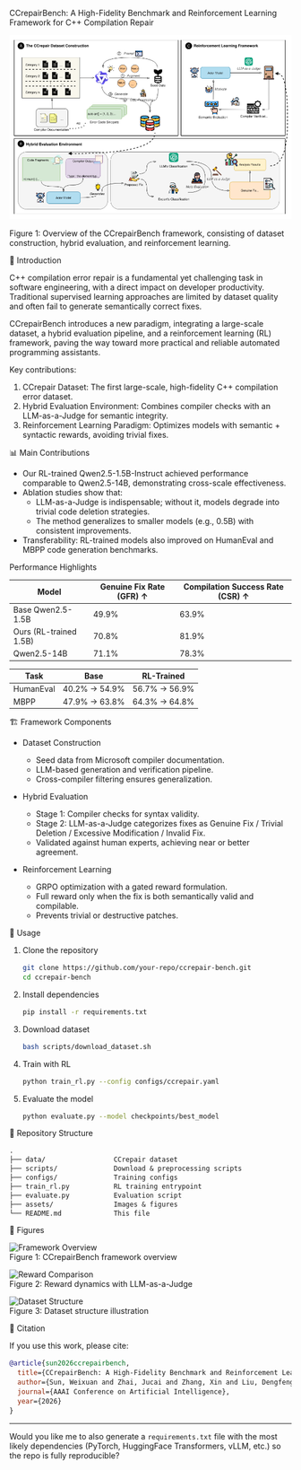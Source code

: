 CCrepairBench: A High-Fidelity Benchmark and Reinforcement Learning Framework for C++ Compilation Repair  

![Framework Overview](./20250908190523366.png)

Figure 1: Overview of the CCrepairBench framework, consisting of dataset construction, hybrid evaluation, and reinforcement learning.  

 🌟 Introduction  

C++ compilation error repair is a fundamental yet challenging task in software engineering, with a direct impact on developer productivity. Traditional supervised learning approaches are limited by dataset quality and often fail to generate semantically correct fixes.  

CCrepairBench introduces a new paradigm, integrating a large-scale dataset, a hybrid evaluation pipeline, and a reinforcement learning (RL) framework, paving the way toward more practical and reliable automated programming assistants.  

Key contributions:  
1. CCrepair Dataset: The first large-scale, high-fidelity C++ compilation error dataset.  
2. Hybrid Evaluation Environment: Combines compiler checks with an LLM-as-a-Judge for semantic integrity.  
3. Reinforcement Learning Paradigm: Optimizes models with semantic + syntactic rewards, avoiding trivial fixes.  

 📊 Main Contributions  

- Our RL-trained Qwen2.5-1.5B-Instruct achieved performance comparable to Qwen2.5-14B, demonstrating cross-scale effectiveness.  
- Ablation studies show that:  
  - LLM-as-a-Judge is indispensable; without it, models degrade into trivial code deletion strategies.  
  - The method generalizes to smaller models (e.g., 0.5B) with consistent improvements.  
- Transferability: RL-trained models also improved on HumanEval and MBPP code generation benchmarks.  

 Performance Highlights  

| Model | Genuine Fix Rate (GFR) ↑ | Compilation Success Rate (CSR) ↑ |
|-------|-------------------------|----------------------------------|
| Base Qwen2.5-1.5B | 49.9% | 63.9% |
| Ours (RL-trained 1.5B) | 70.8% | 81.9% |
| Qwen2.5-14B | 71.1% | 78.3% |

| Task | Base | RL-Trained |
|------|------|------------|
| HumanEval | 40.2% → 54.9% | 56.7% → 56.9% |
| MBPP | 47.9% → 63.8% | 64.3% → 64.8% |  

 🏗️ Framework Components  

- Dataset Construction  
  - Seed data from Microsoft compiler documentation.  
  - LLM-based generation and verification pipeline.  
  - Cross-compiler filtering ensures generalization.  

- Hybrid Evaluation  
  - Stage 1: Compiler checks for syntax validity.  
  - Stage 2: LLM-as-a-Judge categorizes fixes as Genuine Fix / Trivial Deletion / Excessive Modification / Invalid Fix.  
  - Validated against human experts, achieving near or better agreement.  

- Reinforcement Learning  
  - GRPO optimization with a gated reward formulation.  
  - Full reward only when the fix is both semantically valid and compilable.  
  - Prevents trivial or destructive patches.  

 🚀 Usage  

1. Clone the repository  
   ```bash
   git clone https://github.com/your-repo/ccrepair-bench.git
   cd ccrepair-bench
   ```

2. Install dependencies  
   ```bash
   pip install -r requirements.txt
   ```

3. Download dataset  
   ```bash
   bash scripts/download_dataset.sh
   ```

4. Train with RL  
   ```bash
   python train_rl.py --config configs/ccrepair.yaml
   ```

5. Evaluate the model  
   ```bash
   python evaluate.py --model checkpoints/best_model
   ```

 📂 Repository Structure  

```plaintext
.
├── data/                 CCrepair dataset
├── scripts/              Download & preprocessing scripts
├── configs/              Training configs
├── train_rl.py           RL training entrypoint
├── evaluate.py           Evaluation script
├── assets/               Images & figures
└── README.md             This file
```

 📸 Figures  

![Framework Overview](./assets/page3_img1.png)  
Figure 1: CCrepairBench framework overview  

![Reward Comparison](./assets/page7_img1.png)  
Figure 2: Reward dynamics with LLM-as-a-Judge  

![Dataset Structure](./assets/page9_img1.png)  
Figure 3: Dataset structure illustration  

 🤝 Citation  

If you use this work, please cite:  

```bibtex
@article{sun2026ccrepairbench,
  title={CCrepairBench: A High-Fidelity Benchmark and Reinforcement Learning Framework for C++ Compilation Repair},
  author={Sun, Weixuan and Zhai, Jucai and Zhang, Xin and Liu, Dengfeng and Wu, Xiaojun and Hao, Qiaobo and AIMgroup and Fang, Yang and Tang, Jiuyang},
  journal={AAAI Conference on Artificial Intelligence},
  year={2026}
}
```  

---

Would you like me to also generate a `requirements.txt` file with the most likely dependencies (PyTorch, HuggingFace Transformers, vLLM, etc.) so the repo is fully reproducible?
